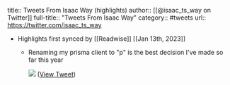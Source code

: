 title:: Tweets From Isaac Way (highlights)
author:: [[@isaac_ts_way on Twitter]]
full-title:: "Tweets From Isaac Way"
category:: #tweets
url:: https://twitter.com/isaac_ts_way

- Highlights first synced by [[Readwise]] [[Jan 13th, 2023]]
	- Renaming my prisma client to "p" is the best decision I've made so far this year 
	  
	  ![](https://pbs.twimg.com/media/Fl_RvN6XkAAaUEL.png) ([View Tweet](https://twitter.com/isaac_ts_way/status/1612237989387849728))